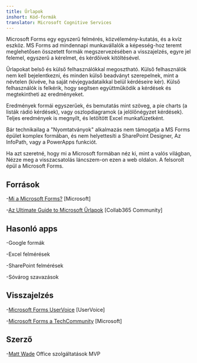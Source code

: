 ```yaml
---
title: Űrlapok
inshort: Kód-formák
translator: Microsoft Cognitive Services
---
```


Microsoft Forms egy egyszerű felmérés, közvélemény-kutatás, és a kvíz eszköz. MS Forms ad
mindennapi munkavállalók a képesség-hoz teremt meglehetősen összetett formák
megszervezésében a visszajelzés, egyre jel felemel, egyszerű a kérelmet, és
kérdőívek kitöltésével.

Űrlapokat belső és külső felhasználókkal megosztható. Külső felhasználók
nem kell bejelentkezni, és minden külső beadványt szerepelnek, mint a névtelen
(kivéve, ha saját névjegyadataikkal belül kérdéseire kér).
Külső felhasználók is felkérik, hogy segítsen együttműködik a kérdések és
megtekintheti az eredményeket.

Eredmények formái egyszerűek, és bemutatás mint szöveg, a pie charts (a listák
rádió kérdések), vagy oszlopdiagramok (a jelölőnégyzet kérdések). Teljes
eredmények is megnyílt, és letöltött Excel munkafüzetként.

Bár technikailag a "Nyomtatványok" alkalmazás nem támogatja a MS Forms
épület komplex formában, és nem helyettesíti a SharePoint Designer,
Az InfoPath, vagy a PowerApps funkciót.

Ha azt szeretné, hogy mi a Microsoft formában néz ki, mint a valós világban,
Nézze meg a visszacsatolás láncszem-on ezen a web oldalon. A felsorolt épül
a Microsoft Forms.

Források
---------

-[Mi a Microsoft Forms?](https://support.office.com/en-us/forms)
    \[Microsoft\]

-[Az Ultimate Guide to Microsoft
    Űrlapok](https://collab365.community/ultimate-guide-microsoft-forms/)
    \[Collab365 Community\]

Hasonló apps
------------

-Google formák

-Excel felmérések

-SharePoint felmérések

-Sóvárog szavazások

Visszajelzés
---------

-[Microsoft Forms UserVoice](https://microsoftforms.uservoice.com/forums/386451-welcome-to-microsoft-forms-suggestion-box)
    \[UserVoice\]

-[Microsoft Forms a TechCommunity](https://techcommunity.microsoft.com/t5/Microsoft-Forms/ct-p/MicrosoftForms)
    \[Microsoft\]

Szerző
---------

-[Matt Wade](https://www.linkedin.com/in/thatmattwade/) Office szolgáltatások MVP


